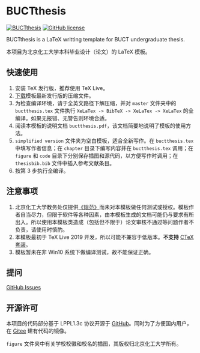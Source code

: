 # BUCTthesis

[![BUCTthesis](https://img.shields.io/badge/BUCTthesis-LaTeX-blue)](https://github.com/Miracle0565/BUCTthesis)
[![GitHub license](https://img.shields.io/github/license/Miracle0565/BUCTthesis)](https://github.com/Miracle0565/BUCTthesis/blob/master/LICENSE)

BUCTthesis is a LaTeX writting template for BUCT undergraduate thesis.

本项目为北京化工大学本科毕业设计（论文）的 LaTeX 模板。

## 快速使用

1. 安装 TeX 发行版，推荐使用 TeX Live。
2. [下载](https://github.com/Miracle0565/BUCTthesis/releases)模板最新发行版的压缩文件。
3. 为检查编译环境，请于全英文路径下解压缩，并对 `master` 文件夹中的  `buctthesis.tex` 文件执行 `XeLaTex -> BibTeX -> XeLaTex -> XeLaTex` 的全编译。如果无报错、无警告则环境合适。
4. 阅读本模板的说明文档 `buctthesis.pdf`，该文档简要地说明了模板的使用方法。
5. `simplified version` 文件夹为空白模板，适合全新写作。在 `buctthesis.tex` 中填写作者信息；在 `chapter` 目录下编写内容并在 `buctthesis.tex` 调用；在 `figure` 和 `code` 目录下分别保存插图和源代码，以方便写作时调用；在 `thesisbib.bib` 文件中插入参考文献条目。
6. 按第 3 步执行全编译。

## 注意事项

1. 北京化工大学教务处仅提供[《规范》](https://jiaowuchu.buct.edu.cn/2018/1009/c515a22046/page.htm)而未对本模板做任何测试或授权。模板作者自当尽力，但限于软件等各种因素，由本模板生成的文档可能仍与要求有所出入。所以使用本模板类造成（包括但不限于）论文审核不通过等问题作者不负责，请使用时慎酌。
2. 本模板最初于 TeX Live 2019 开发，所以可能不兼容于低版本。**不支持** [CTeX 套装](http://www.ctex.org/CTeXDownload)。
3. 模板暂未在非 Win10 系统下做编译测试，故不能保证正确。

## 提问

[GitHub Issues](https://github.com/Miracle0565/BUCTthesis/issues)

## 开源许可

本项目的代码部分基于 LPPL1.3c 协议开源于 [GitHub](https://github.com/Miracle0565/BUCTthesis)。同时为了方便国内用户，在 [Gitee](https://gitee.com/Miracle0565/BUCTthesis) 建有代码的镜像。

`figure` 文件夹中有关学校校徽和校名的插图，其版权归北京化工大学所有。
